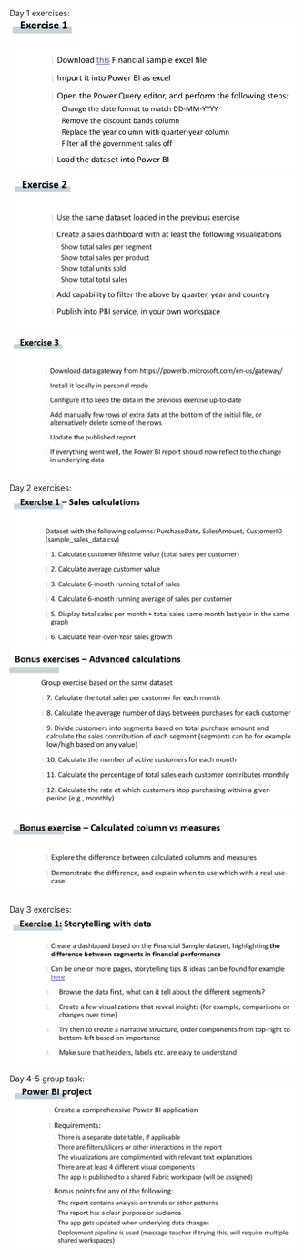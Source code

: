 Day 1 exercises:
![alt text](image.png)
![alt text](image-1.png)
![alt text](image-2.png)

Day 2 exercises:
![alt text](image-3.png)
![alt text](image-4.png)
![alt text](image-5.png)

Day 3 exercises:
![alt text](image-6.png)

Day 4-5 group task:
![alt text](image-7.png)